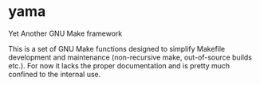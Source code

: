 # yama
Yet Another GNU Make framework

This is a set of GNU Make functions designed to simplify Makefile development and maintenance (non-recursive make, out-of-source builds etc.). For now it lacks the proper documentation and is pretty much confined to the internal use.
